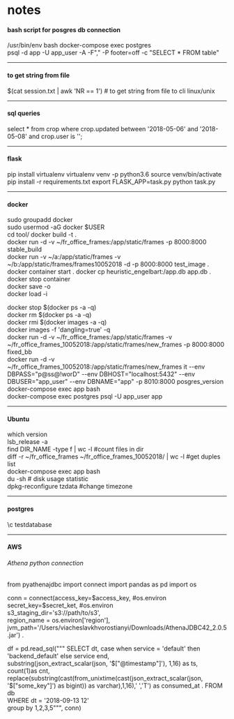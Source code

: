 # notes

#### bash script for posgres db connection
/usr/bin/env bash
docker-compose exec postgres  \
psql -d app -U app_user -A -F"," -P footer=off -c "SELECT * FROM table"
________________________________________
#### to get string from file
$(cat session.txt | awk 'NR == 1') # to get string from file to cli linux/unix

_________
#### sql queries
select * from crop where crop.updated between '2018-05-06' and '2018-05-08' and crop.user is '';
_____
#### flask
pip install virtualenv
virtualenv venv -p python3.6
source venv/bin/activate 
pip install -r requirements.txt
export FLASK_APP=task.py
python task.py
________
#### docker
sudo groupadd docker  
sudo usermod -aG docker $USER  
cd tool/ docker build -t <short docker image name> .  
docker run -d -v ~/fr_office_frames:/app/static/frames -p 8000:8000 stable_build  
docker run -v ~/a:/app/static/frames -v ~/b:/app/static/frames/frames10052018 -d -p 8000:8000  test_image . 
docker container start <existing container name> . 
docker cp heuristic_engelbart:/app.db app.db . 
docker stop container  
docker save -o <path for generated tar file> <image name>  
docker load -i <path to image tar file>  

docker stop $(docker ps -a -q) \
docker rm $(docker ps -a -q)  
docker rmi $(docker images -a -q)  
docker images -f 'dangling=true' -q  
docker run -d -v ~/fr_office_frames:/app/static/frames -v ~/fr_office_frames_10052018:/app/static/frames/new_frames -p 8000:8000 fixed_bb  
docker run -d -v ~/fr_office_frames_10052018:/app/static/frames/new_frames it --env DBPASS="p@ss@!worD" --env   DBHOST="localhost:5432" --env DBUSER="app_user" --env DBNAME="app" -p 8010:8000 posgres_version  
docker-compose  exec app bash   
docker-compose exec postgres  psql -U app_user app   
___
#### Ubuntu
which version  
lsb_release -a  
find DIR_NAME -type f | wc -l #count files in dir  
diff -r ~/fr_office_frames ~/fr_office_frames_10052018/ | wc -l #get duples list  
docker-compose  exec app bash  
du -sh # disk usage statistic  
dpkg-reconfigure tzdata  #change timezone  
___
#### postgres
 \c testdatabase
___
#### AWS
###### Athena python connection
from pyathenajdbc import connect
import pandas as pd
import os

conn = connect(access_key=$access_key, #os.environ  
                secret_key=$secret_ket, #os.environ  
                s3_staging_dir='s3://path/to/s3',  
                region_name = os.environ['region'],  
                jvm_path='/Users/viacheslavkhvorostianyi/Downloads/AthenaJDBC42_2.0.5.jar') . 

df = pd.read_sql("""
   SELECT dt, case when service = 'default' then 'backend_default' else service end,  
   substring(json_extract_scalar(json, '$["@timestamp"]'), 1,16) as ts,  
   count(1)as cnt,    
   replace(substring(cast(from_unixtime(cast(json_extract_scalar(json, '$["some_key"]') as bigint)) as varchar),1,16),'    ','T') as consumed_at . 
   FROM db  
   WHERE dt = '2018-09-13 12'  
   group by 1,2,3,5""", conn)  
